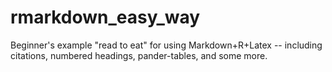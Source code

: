 # rmarkdown_easy_way
Beginner's example "read to eat" for using Markdown+R+Latex -- including citations, numbered headings, pander-tables, and some more.
